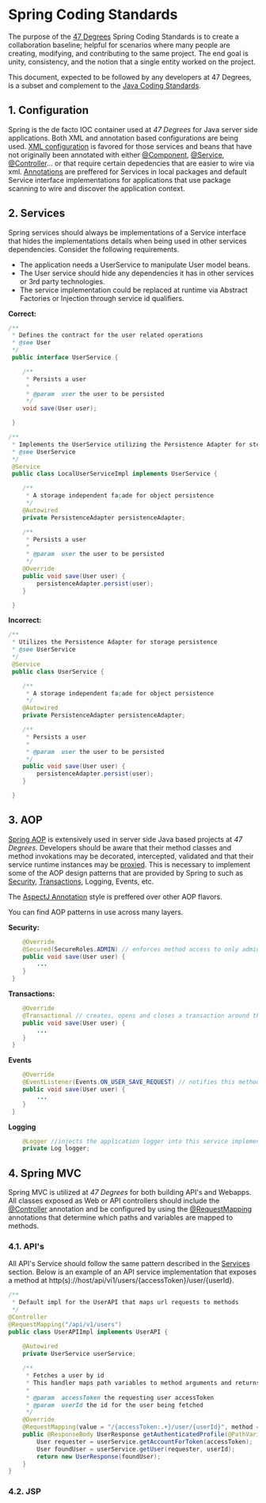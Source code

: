 # Spring Coding Standards

The purpose of the [47 Degrees](http://47deg.com) Spring Coding Standards is to create a collaboration baseline; helpful for scenarios where many people are creating, modifying, and contributing to the same project. The end goal is unity, consistency, and the notion that a single entity worked on the project.

This document, expected to be followed by any developers at 47 Degrees, is a subset and complement to the [Java Coding Standards](../).

## 1. Configuration

Spring is the de facto IOC container used at *47 Degrees* for Java server side applications. 
Both XML and annotation based configurations are being used.
[XML configuration](http://static.springsource.org/spring/docs/3.0.x/spring-framework-reference/html/beans.html) is favored for those services and beans that have not originally been annotated with either [@Component](http://static.springsource.org/spring/docs/3.0.x/api/org/springframework/stereotype/Component.html), [@Service](http://static.springsource.org/spring/docs/3.0.x/api/org/springframework/stereotype/Service.html), [@Controller](http://static.springsource.org/spring/docs/3.0.x/api/org/springframework/stereotype/Controller.html)... or that require certain depedencies that are easier to wire via xml.
[Annotations](http://static.springsource.org/spring/docs/3.0.x/spring-framework-reference/html/beans.html#beans-annotation-config) are preffered for Services in local packages and default Service interface implementations for applications that use package scanning to wire and discover the application context.

## 2. Services

Spring services should always be implementations of a Service interface that hides the implementations details when being used in other services dependencies.
Consider the following requirements. 

* The application needs a UserService to manipulate User model beans. 
* The User service should hide any dependencies it has in other services or 3rd party technologies.
* The service implementation could be replaced at runtime via Abstract Factories or Injection through service id qualifiers.

**Correct:**

```java
/**
 * Defines the contract for the user related operations 
 * @see User
 */
 public interface UserService {

 	/**
	 * Persists a user
	 *
	 * @param  user the user to be persisted
	 */
 	void save(User user);

 }

/**
 * Implements the UserService utilizing the Persistence Adapter for storage persistence
 * @see UserService
 */
 @Service
 public class LocalUserServiceImpl implements UserService {

 	/**
	 * A storage independent façade for object persistence
	 */
 	@Autowired
 	private PersistenceAdapter persistenceAdapter;

 	/**
	 * Persists a user
	 *
	 * @param  user the user to be persisted
	 */
 	@Override
 	public void save(User user) {
 		persistenceAdapter.persist(user);
 	}

 }
```

**Incorrect:**

```java
/**
 * Utilizes the Persistence Adapter for storage persistence
 * @see UserService
 */
 @Service
 public class UserService {

 	/**
	 * A storage independent façade for object persistence
	 */
 	@Autowired
 	private PersistenceAdapter persistenceAdapter;

 	/**
	 * Persists a user
	 *
	 * @param  user the user to be persisted
	 */
 	public void save(User user) {
 		persistenceAdapter.persist(user);
 	}

 }
```

## 3. AOP

[Spring AOP](http://static.springsource.org/spring/docs/3.0.x/reference/aop.html) is extensively used in server side Java based projects at *47 Degrees*.
Developers should be aware that their method classes and method invokations may be decorated, intercepted, validated and that their service runtime instances may be [proxied](http://static.springsource.org/spring/docs/3.0.x/reference/aop.html#aop-understanding-aop-proxies). This is necessary to implement some of the AOP design patterns that are provided by Spring to such as [Security](http://static.springsource.org/spring-security/site/docs/3.0.x/apidocs/org/springframework/security/access/annotation/Secured.html), [Transactions](http://static.springsource.org/spring/docs/3.0.x/spring-framework-reference/html/transaction.html#transaction-declarative-annotations), Logging, Events, etc.

The [AspectJ Annotation](http://static.springsource.org/spring/docs/2.5.5/reference/aop.html#aop-ataspectj) style is preffered over other AOP flavors.

You can find AOP patterns in use across many layers. 

**Security:**

```java
 	@Override
 	@Secured(SecureRoles.ADMIN) // enforces method access to only admins
 	public void save(User user) {
 		...
 	}
 }
```

**Transactions:**

```java
 	@Override
 	@Transactional // creates, opens and closes a transaction around this method invokation
 	public void save(User user) {
 		...
 	}
 }
```

**Events**

```java
 	@Override
 	@EventListener(Events.ON_USER_SAVE_REQUEST) // notifies this method whenever other service invokes eventService.publish(Events.ON_USER_SAVE_REQUEST, user);
 	public void save(User user) {
 		...
 	}
 }
```

**Logging**

```java
	@Logger //injects the application logger into this service implementation
 	private Log logger;
```

## 4. Spring MVC

Spring MVC is utilized at *47 Degrees* for both building API's and Webapps.
All classes exposed as Web or API controllers should include the [@Controller](http://static.springsource.org/spring/docs/3.0.x/api/org/springframework/stereotype/Controller.html) annotation and be configured by using the [@RequestMapping](http://static.springsource.org/spring/docs/3.0.x/api/org/springframework/web/bind/annotation/RequestMapping.html) annotations that determine which paths and variables are mapped to methods.

### 4.1. API's

All API's Service should follow the same pattern described in the [Services](#2-services) section.
Below is an example of an API service implementation that exposes a method at http(s)://host/api/vi1/users/{accessToken}/user/{userId}.

```java
/**
 * Default impl for the UserAPI that maps url requests to methods
 */
@Controller
@RequestMapping("/api/v1/users")
public class UserAPIImpl implements UserAPI {
	
	@Autowired
	private UserService userService;

	/**
	 * Fetches a user by id
	 * This handler maps path variables to method arguments and returns a serialized representation of a UserResponse
	 *
	 * @param  accessToken the requesting user accessToken
	 * @param  userId the id for the user being fetched
	 */
	@Override
	@RequestMapping(value = "/{accessToken:.+}/user/{userId}", method = RequestMethod.GET)
	public @ResponseBody UserResponse getAuthenticatedProfile(@PathVariable("accessToken") String accessToken, @PathVariable("userId") String userId) {
		User requester = userService.getAccountForToken(accessToken);
		User foundUser = userService.getUser(requester, userId);
		return new UserResponse(foundUser);
	}
}
```

### 4.2. JSP